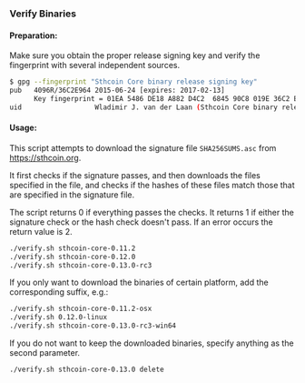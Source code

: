 ### Verify Binaries

#### Preparation:

Make sure you obtain the proper release signing key and verify the fingerprint with several independent sources.

```sh
$ gpg --fingerprint "Sthcoin Core binary release signing key"
pub   4096R/36C2E964 2015-06-24 [expires: 2017-02-13]
      Key fingerprint = 01EA 5486 DE18 A882 D4C2  6845 90C8 019E 36C2 E964
uid                  Wladimir J. van der Laan (Sthcoin Core binary release signing key) <laanwj@gmail.com>
```

#### Usage:

This script attempts to download the signature file `SHA256SUMS.asc` from https://sthcoin.org.

It first checks if the signature passes, and then downloads the files specified in the file, and checks if the hashes of these files match those that are specified in the signature file.

The script returns 0 if everything passes the checks. It returns 1 if either the signature check or the hash check doesn't pass. If an error occurs the return value is 2.


```sh
./verify.sh sthcoin-core-0.11.2
./verify.sh sthcoin-core-0.12.0
./verify.sh sthcoin-core-0.13.0-rc3
```

If you only want to download the binaries of certain platform, add the corresponding suffix, e.g.:

```sh
./verify.sh sthcoin-core-0.11.2-osx
./verify.sh 0.12.0-linux
./verify.sh sthcoin-core-0.13.0-rc3-win64
```

If you do not want to keep the downloaded binaries, specify anything as the second parameter.

```sh
./verify.sh sthcoin-core-0.13.0 delete
```
